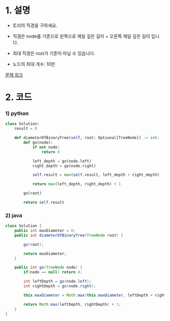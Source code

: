 # 1. 설명
- 트리의 직경을 구하세요.
- 직경은 node를 기준으로 왼쪽으로 제일 깊은 길이 + 오른쪽 제일 깊은 길이 입니다.
- 최대 직경은 root가 기준이 아닐 수 있습니다.

- 노드의 최대 개수: 10만



[문제 링크](https://leetcode.com/problems/diameter-of-binary-tree/)

# 2. 코드
### 1) python
```python
class Solution:
    result = 0

    def diameterOfBinaryTree(self, root: Optional[TreeNode]) -> int:
        def go(node):
            if not node:
                return 0

            left_depth = go(node.left)
            right_depth = go(node.right)

            self.result = max(self.result, left_depth + right_depth)

            return max(left_depth, right_depth) + 1

        go(root)

        return self.result
```

### 2) java
```java
class Solution {
    public int maxDiameter = 0;
    public int diameterOfBinaryTree(TreeNode root) {

        go(root);

        return maxDiameter;
    }

    public int go(TreeNode node) {
        if(node == null) return 0;

        int leftDepth = go(node.left);
        int rightDepth = go(node.right);

        this.maxDiameter = Math.max(this.maxDiameter, leftDepth + rightDepth);

        return Math.max(leftDepth, rightDepth) + 1;
    }
}
```